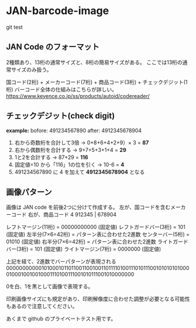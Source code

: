 # JAN-barcode-image
git test

## JAN Code のフォーマット
2種類あり、13桁の通常サイズと、8桁の簡易サイズがある。
ここでは13桁の通常サイズのみ扱う。

国コード(2桁) + メーカーコード(7桁) + 商品コード(3桁) + チェックデジット(1桁)
バーコード全体の仕組みはこちらが詳しい。
https://www.keyence.co.jp/ss/products/autoid/codereader/

## チェックデジット(check digit)
**example:**
 bofore: 491234567890
 after: 4912345678904

1. 右から奇数桁を合計して3倍 → 0+8+6+4+2+9）× 3 = **87**
2. 右から偶数桁を合計する → 9+7+5+3+1+4 = **29**
3. 1と2を合計する → 87+29 = **116**
4. 固定値=10 から「116」1の位を引く → 10-6 = **4**
5. 491234567890 に 4 を加えて **4912345678904** となる

## 画像パターン
画像は JAN code を前後2つに分けて作成する。
左が、国コードを含むメーカーコード
右が、商品コード
4 912345 | 678904

レフトマージン(11桁) = 00000000000 (固定値)
レフトガードバー(3桁) = 101 (固定値)
左半分(7×6=42桁) = パターン表に合わせた2進数
センターバー(5桁) = 01010 (固定値)
右半分(7×6=42桁) = パターン表に合わせた2進数
ライトガードバー(3桁) = 101 (固定値)
ライトマージン(7桁) = 0000000 (固定値)

上記を経て、2進数でバーパターンが表現される
00000000000101000101101100110010011011110100111010111001010101010000100010010010001110100111001010111001010000000

0を白、1を黒として画像で表現する。

印刷画像サイズにも規定があり、印刷解像度に合わせた調整が必要となる可能性もあるので注意してください。

あくまで github のプライベートテスト用です。
